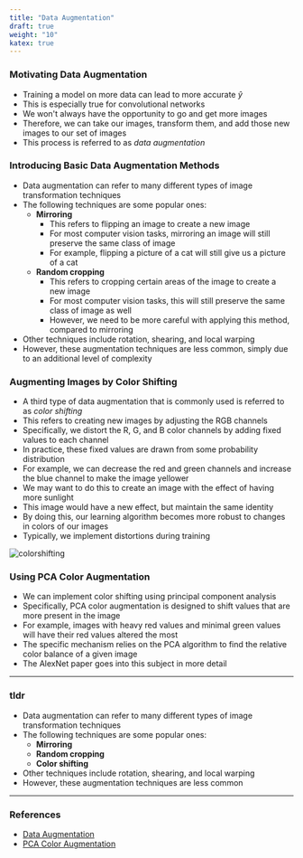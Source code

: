 ```yaml
---
title: "Data Augmentation"
draft: true
weight: "10"
katex: true
---
```


### Motivating Data Augmentation
- Training a model on more data can lead to more accurate $\hat{y}$
- This is especially true for convolutional networks
- We won't always have the opportunity to go and get more images
- Therefore, we can take our images, transform them, and add those new images to our set of images
- This process is referred to as *data augmentation*

### Introducing Basic Data Augmentation Methods
- Data augmentation can refer to many different types of image transformation techniques
- The following techniques are some popular ones:
	- **Mirroring**
		- This refers to flipping an image to create a new image
		- For most computer vision tasks, mirroring an image will still preserve the same class of image
		- For example, flipping a picture of a cat will still give us a picture of a cat
	- **Random cropping**
		- This refers to cropping certain areas of the image to create a new image
		- For most computer vision tasks, this will still preserve the same class of image as well
		- However, we need to be more careful with applying this method, compared to mirroring
- Other techniques include rotation, shearing, and local warping
- However, these augmentation techniques are less common, simply due to an additional level of complexity

### Augmenting Images by Color Shifting
- A third type of data augmentation that is commonly used is referred to as *color shifting*
- This refers to creating new images by adjusting the RGB channels
- Specifically, we distort the R, G, and B color channels by adding fixed values to each channel
- In practice, these fixed values are drawn from some probability distribution
- For example, we can decrease the red and green channels and increase the blue channel to make the image yellower
- We may want to do this to create an image with the effect of having more sunlight
- This image would have a new effect, but maintain the same identity
- By doing this, our learning algorithm becomes more robust to changes in colors of our images
- Typically, we implement distortions during training

![colorshifting](/img/colorshifting.svg)

### Using PCA Color Augmentation
- We can implement color shifting using principal component analysis
- Specifically, PCA color augmentation is designed to shift values that are more present in the image
- For example, images with heavy red values and minimal green values will have their red values altered the most
- The specific mechanism relies on the PCA algorithm to find the relative color balance of a given image
- The AlexNet paper goes into this subject in more detail

---

### tldr
- Data augmentation can refer to many different types of image transformation techniques
- The following techniques are some popular ones:
	- **Mirroring**
	- **Random cropping**
	- **Color shifting**
- Other techniques include rotation, shearing, and local warping
- However, these augmentation techniques are less common

---

### References
- [Data Augmentation](https://www.youtube.com/watch?v=JI8saFjK84o&list=PLkDaE6sCZn6Gl29AoE31iwdVwSG-KnDzF&index=21)
- [PCA Color Augmentation](https://machinelearning.wtf/terms/pca-color-augmentation/)
